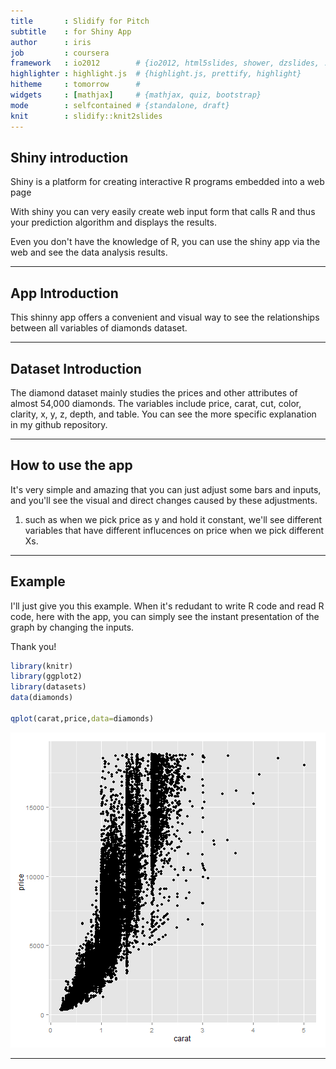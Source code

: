 ```yaml
---
title       : Slidify for Pitch
subtitle    : for Shiny App
author      : iris
job         : coursera
framework   : io2012        # {io2012, html5slides, shower, dzslides, ...}
highlighter : highlight.js  # {highlight.js, prettify, highlight}
hitheme     : tomorrow      # 
widgets     : [mathjax]     # {mathjax, quiz, bootstrap}
mode        : selfcontained # {standalone, draft}
knit        : slidify::knit2slides
---
```


## Shiny introduction

Shiny is a platform for creating interactive R programs embedded into a web page

With shiny you can very easily create web input form that calls R and thus your prediction algorithm and displays the results.

Even you don't have the knowledge of R, you can use the shiny app via the web and see the data analysis results.

---

## App Introduction

This shinny app offers a convenient and visual way to see the relationships between all variables of diamonds dataset. 

---

## Dataset Introduction

The diamond dataset mainly studies the  prices and other attributes of almost 54,000 diamonds. The variables include price, carat, cut, color, clarity, x, y, z, depth, and table. You can see the more specific explanation in my github repository.

---

## How to use the app

It's very simple and amazing that you can just adjust some bars and inputs, and you'll see the visual and direct changes caused by these adjustments.

1. such as when we pick price as y and hold it constant, we'll see different variables that have different influcences on price when we pick different Xs.

---

## Example
I'll just give you this example. When it's redudant to write R code and read R code, here with the app, you can simply see the instant presentation of the graph by changing the inputs.

Thank you!


```r
library(knitr)
library(ggplot2)
library(datasets)
data(diamonds)

qplot(carat,price,data=diamonds)
```

![plot of chunk unnamed-chunk-1](assets/fig/unnamed-chunk-1-1.png) 

---
